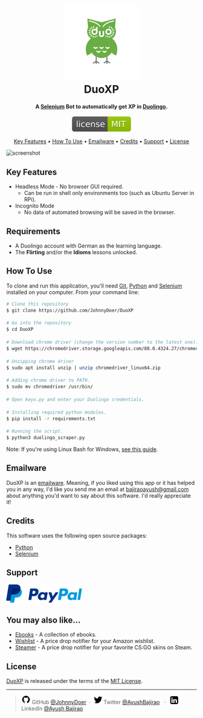
<h1 align="center">
  <br>
  <a href="https://github.com/JohnnyDoer/DuoXP"><img src="https://raw.githubusercontent.com/JohnnyDoer/DuoXP/main/app/DuoXP.png" alt="DuoXP" width="200"></a>
  <br>
  DuoXP
  <br>
</h1>

<h4 align="center">A <a href="https://www.selenium.dev/" target="_blank">Selenium</a> Bot to automatically get XP in <a href="https://www.duolingo.com/" target="_blank">Duolingo</a>.</h4>

<p align="center">
  <a href="https://github.com/JohnnyDoer/DuoXP/blob/main/LICENSE" target="_blank">
    <img src="https://raw.githubusercontent.com/JohnnyDoer/DuoXP/main/app/license.svg" alt="GitHub license">
    </a>
  <!-- <a href=""><img src=""></a> -->
</p>

<p align="center">
  <a href="#key-features">Key Features</a> •
  <a href="#how-to-use">How To Use</a> •
  <!-- <a href="#download">Download</a> • -->
  <a href="#emailware">Emailware</a> •
  <a href="#credits">Credits</a> •
  <a href="#support">Support</a> •
  <a href="#license">License</a>
</p>

![screenshot](https://raw.githubusercontent.com/JohnnyDoer/DuoXP/main/app/demo.gif)

## Key Features

* Headless Mode - No browser GUI required.
  - Can be run in shell only environments too (such as Ubuntu Server in RPi).
* Incognito Mode
  - No data of automated browsing will be saved in the browser.

## Requirements

* A Duolingo account with German as the learning language.
* The **Flirting** and/or the **Idioms** lessons unlocked.

## How To Use

To clone and run this application, you'll need [Git](https://git-scm.com), [Python](https://www.python.org/downloads/) and [Selenium](https://pypi.org/project/selenium/) installed on your computer. From your command line:

```bash
# Clone this repository
$ git clone https://github.com/JohnnyDoer/DuoXP

# Go into the repository
$ cd DuoXP

# Download chrome driver (change the version number to the latest one).
$ wget https://chromedriver.storage.googleapis.com/88.0.4324.27/chromedriver_linux64.zip

# Unzipping chrome driver
$ sudo apt install unzip | unzip chromedriver_linux64.zip

# Adding chrome driver to PATH.
$ sudo mv chromedriver /usr/bin/

# Open keys.py and enter your Duolingo credentials.

# Installing required python modules.
$ pip install -r requirements.txt

# Running the script.
$ python3 duolingo_scraper.py

```

Note: If you're using Linux Bash for Windows, [see this guide](https://www.howtogeek.com/261575/how-to-run-graphical-linux-desktop-applications-from-windows-10s-bash-shell/).


<!-- ## Download

You can [download]() the latest installable version of DuoXP for Windows, macOS and Linux. -->

## Emailware

DuoXP is an [emailware](https://en.wiktionary.org/wiki/emailware). Meaning, if you liked using this app or it has helped you in any way, I'd like you send me an email at <bajiraoayush@gmail.com> about anything you'd want to say about this software. I'd really appreciate it!

## Credits

This software uses the following open source packages:

- [Python](https://www.python.org/)
- [Selenium](https://www.selenium.dev/)

## Support

<a href="https://paypal.com/" target="_blank">
  <img src="https://raw.githubusercontent.com/JohnnyDoer/DuoXP/main/app/icons8-paypal-240.png" width="200px" alt="Paytm">
</a>


<!-- <p>OR</p>
<a href="https://paytm.com/" target="_blank">
  <img src="https://raw.githubusercontent.com/JohnnyDoer/DuoXP/main/app/icons8-paytm-240.png" alt="Paytm" width="200px height="120px">
</a> -->


## You may also like...

- [Ebooks](https://github.com/JohnnyDoer/Ebooks_Collection) - A collection of ebooks.
- [Wishlist](https://github.com/JohnnyDoer/Wishlist) - A price drop notifier for your Amazon wishlist.
- [Steamer](https://github.com/JohnnyDoer/Steamer) - A price drop notifier for your favorite CS:GO skins on Steam.


## License

[DuoXP](https://github.com/JohnnyDoer/DuoXP) is released under the terms of the [MIT License](https://github.com/JohnnyDoer/DuoXP/blob/main/LICENSE).

---

<!-- > [ayushbajirao.com](https://www.ayushbajirao.com) &nbsp;&middot;&nbsp; -->

> <img src="https://raw.githubusercontent.com/JohnnyDoer/DuoXP/main/app/icons8-github-144.png"  width="24"> GitHub  <a href="https://github.com/JohnnyDoer">@JohnnyDoer</a> &nbsp;&middot;&nbsp;
> <img src="https://raw.githubusercontent.com/JohnnyDoer/DuoXP/main/app/icons8-twitter-144.png"  width="22"> Twitter  <a href="https://github.com/JohnnyDoer">@AyushBajirao</a> &nbsp;&nbsp;&middot;&nbsp;&nbsp;
> <img src="https://raw.githubusercontent.com/JohnnyDoer/DuoXP/main/app/icons8-linkedin-208.png"  width="21"> LinkedIn  <a href="https://github.com/JohnnyDoer">@Ayush Bajirao</a>
